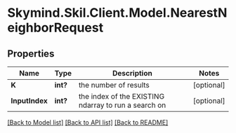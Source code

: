 # Skymind.Skil.Client.Model.NearestNeighborRequest
## Properties

Name | Type | Description | Notes
------------ | ------------- | ------------- | -------------
**K** | **int?** | the number of results | [optional] 
**InputIndex** | **int?** | the index of the EXISTING ndarray to run a search on | [optional] 

[[Back to Model list]](../README.md#documentation-for-models) [[Back to API list]](../README.md#documentation-for-api-endpoints) [[Back to README]](../README.md)

